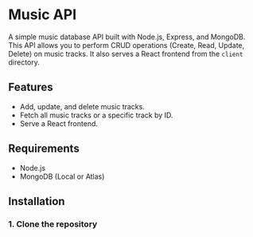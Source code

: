 # Music API

A simple music database API built with Node.js, Express, and MongoDB. This API allows you to perform CRUD operations (Create, Read, Update, Delete) on music tracks. It also serves a React frontend from the `client` directory.

## Features

- Add, update, and delete music tracks.
- Fetch all music tracks or a specific track by ID.
- Serve a React frontend.

## Requirements

- Node.js 
- MongoDB (Local or Atlas)

## Installation

### 1. Clone the repository

